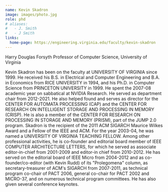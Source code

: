 ```yaml
---
name: Kevin Skadron
image: images/photo.jpg
role: phd
# aliases:
#   - J. Smith
#   - J Smith
links:
  home-page: https://engineering.virginia.edu/faculty/kevin-skadron
---
```


Harry Douglas Forsyth Professor of Computer Science, University of Virginia

Kevin Skadron has been on the faculty at UNIVERSITY OF VIRGINIA since 1999. He received his B.S. in Electrical and Computer Engineering and B.A. in Economics from RICE UNIVERSITY in 1994, and his Ph.D. in Computer Science from PRINCETON UNIVERSITY in 1999. He spent the 2007-08 academic year on sabbatical at NVIDIA Research. He served as department chair from 2012-2021. He also helped found and serves as director for the CENTER FOR AUTOMATA PROCESSING (CAP) and the CENTER FOR RESEARCH ON INTELLIGENT STORAGE AND PROCESSING IN MEMORY (CRISP). He is also a member of the CENTER FOR RESEARCH ON PROCESSING IN STORAGE AND MEMORY (PRISM), part of the JUMP 2.0 program. Skadron is the recipient of the 2011 ACM SIGARCH Maurice Wilkes Award and a Fellow of the IEEE and ACM. For the year 2003-04, he was named a UNIVERSITY OF VIRGINIA TEACHING FELLOW. Among other professional activities, he is co-founder and editorial board member of IEEE COMPUTER ARCHITECTURE LETTERS, for which he served as associate editor-in-chief from 2001-2009 and editor-in chief from 2010-2012. He has served on the editorial board of IEEE Micro from 2004-2012 and as co-founder/co-editor (with Kevin Rudd) of its "Prolegomena" column, as secretary-treasurer of ACM's SIGARCH from 2007-2011, as technical program co-chair of PACT 2006, general co-chair for PACT 2002 and MICRO-37, and on numerous technical program committees. He has also given several conference keynotes.
